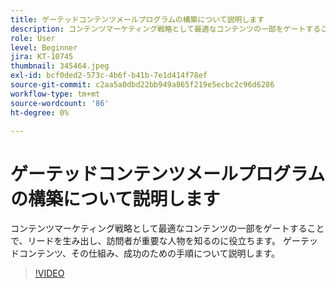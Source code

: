 ```yaml
---
title: ゲーテッドコンテンツメールプログラムの構築について説明します
description: コンテンツマーケティング戦略として最適なコンテンツの一部をゲートすることで、リードを生み出し、訪問者が重要な人物を知るのに役立ちます。 ゲーテッドの詳細… （説明は 60 ～ 160 文字にする必要があります）
role: User
level: Beginner
jira: KT-10745
thumbnail: 345464.jpeg
exl-id: bcf0ded2-573c-4b6f-b41b-7e1d414f78ef
source-git-commit: c2aa5a0dbd22bb949a865f219e5ecbc2c96d6286
workflow-type: tm+mt
source-wordcount: '86'
ht-degree: 0%

---
```


# ゲーテッドコンテンツメールプログラムの構築について説明します

コンテンツマーケティング戦略として最適なコンテンツの一部をゲートすることで、リードを生み出し、訪問者が重要な人物を知るのに役立ちます。 ゲーテッドコンテンツ、その仕組み、成功のための手順について説明します。

>[!VIDEO](https://video.tv.adobe.com/v/345464/?quality=12&learn=on)
